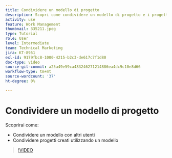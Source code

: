 ```yaml
---
title: Condividere un modello di progetto
description: Scopri come condividere un modello di progetto e i progetti creati da un modello.
activity: use
feature: Work Management
thumbnail: 335211.jpeg
type: Tutorial
role: User
level: Intermediate
team: Technical Marketing
jira: KT-8951
exl-id: 9179fbc8-1000-4215-b2c3-de617c7f1d80
doc-type: video
source-git-commit: a25a49e59ca483246271214886ea4dc9c10e8d66
workflow-type: tm+mt
source-wordcount: '37'
ht-degree: 0%

---
```


# Condividere un modello di progetto

Scoprirai come:

* Condividere un modello con altri utenti
* Condividere progetti creati utilizzando un modello

>[!VIDEO](https://video.tv.adobe.com/v/335211/?quality=12&learn=on)
